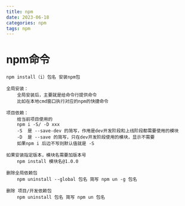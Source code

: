 ```yaml
---
title: npm
date: 2023-06-18
categories: npm
tags: npm
---
```


# npm命令
    npm install（i）包名 安装npm包
    
    全局安装：
        全局安装后，主要就是给命令行提供命令
        比如在本地cmd窗口执行对应的npm的快捷命令

    项目依赖：
        给当前项目使用的
        npm i -S/ -D xxx
        -S  是 --save-dev 的简写，作用是dev开发阶段和上线阶段都需要使用的模块
        -D  是 --save 的简写，只在dev开发阶段使用的模块，显示不需要
        如果npm i 后边不写则默认值就是 -S

    如果安装指定版本，模块名需要加版本号
        npm install 模块名@1.0.0

    删除全局依赖包
        npm uninstall --global 包名 简写 npm un -g 包名
    
    删除 项目/开发依赖包
        npm uninstall 包名 简写 npm un 包名